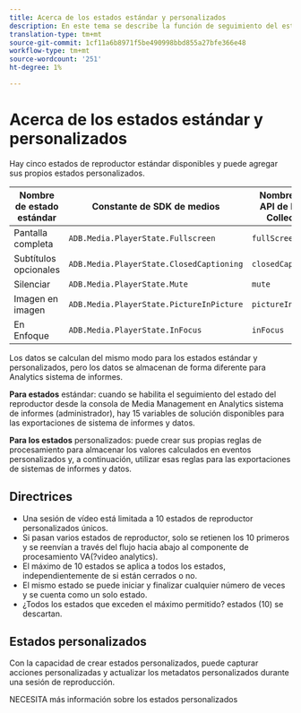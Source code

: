 ```yaml
---
title: Acerca de los estados estándar y personalizados
description: En este tema se describe la función de seguimiento del estado del reproductor, que incluye requisitos y directrices para la implementación y sistema de informes de estados de reproductor estándar y personalizados.
translation-type: tm+mt
source-git-commit: 1cf11a6b8971f5be490998bbd855a27bfe366e48
workflow-type: tm+mt
source-wordcount: '251'
ht-degree: 1%

---
```



# Acerca de los estados estándar y personalizados

Hay cinco estados de reproductor estándar disponibles y puede agregar sus propios estados personalizados.

| Nombre de estado estándar | Constante de SDK de medios | Nombre de la API de Media Collection |
|-----------------------|------------------------------------------|-----------------------------|
| Pantalla completa | `ADB.Media.PlayerState.Fullscreen` | `fullScreen` |
| Subtítulos opcionales | `ADB.Media.PlayerState.ClosedCaptioning` | `closedCaptioning` |
| Silenciar | `ADB.Media.PlayerState.Mute` | `mute` |
| Imagen en imagen | `ADB.Media.PlayerState.PictureInPicture` | `pictureInPicture` |
| En Enfoque | `ADB.Media.PlayerState.InFocus` | `inFocus` |

Los datos se calculan del mismo modo para los estados estándar y personalizados, pero los datos se almacenan de forma diferente para Analytics sistema de informes.

**Para estados** estándar: cuando se habilita el seguimiento del estado del reproductor desde la consola de Media Management en Analytics sistema de informes (administrador), hay 15 variables de solución disponibles para las exportaciones de sistema de informes y datos.

**Para los estados** personalizados: puede crear sus propias reglas de procesamiento para almacenar los valores calculados en eventos personalizados y, a continuación, utilizar esas reglas para las exportaciones de sistemas de informes y datos.

## Directrices

* Una sesión de vídeo está limitada a 10 estados de reproductor personalizados únicos.
* Si pasan varios estados de reproductor, solo se retienen los 10 primeros y se reenvían a través del flujo hacia abajo al componente de procesamiento VA(?video analytics).
* El máximo de 10 estados se aplica a todos los estados, independientemente de si están cerrados o no.
* El mismo estado se puede iniciar y finalizar cualquier número de veces y se cuenta como un solo estado.
* ¿Todos los estados que exceden el máximo permitido? estados (10) se descartan.

## Estados personalizados

Con la capacidad de crear estados personalizados, puede capturar acciones personalizadas y actualizar los metadatos personalizados durante una sesión de reproducción.

NECESITA más información sobre los estados personalizados
